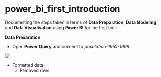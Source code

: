 # power_bi_first_introduction

Documenting the steps taken in terms of **Data Preparation**, **Data Modeling** and **Data Visualisation** using **Power BI** for the first time.

**Data Preparation**

- Open **Power Query** and connect to *population-1950-1999*:

![](https://github.com/latiful-hassan/power_bi_introduction/blob/main/first_project_screenshots/population-1950-1999_raw.png)

- Formatted data:
  * Removed rows
